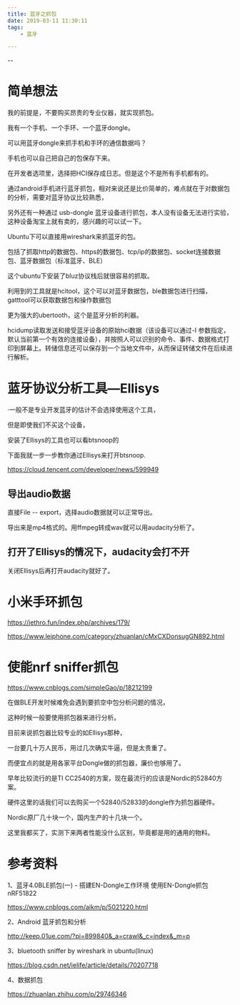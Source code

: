 ```yaml
---
title: 蓝牙之抓包
date: 2019-03-11 11:30:11
tags:
	- 蓝牙

---
```




--

# 简单想法

我的前提是，不要购买昂贵的专业仪器，就实现抓包。



我有一个手机、一个手环、一个蓝牙dongle。

可以用蓝牙dongle来抓手机和手环的通信数据吗？



手机也可以自己把自己的包保存下来。

在开发者选项里，选择把HCI保存成日志。但是这个不是所有手机都有的。



通过android手机进行蓝牙抓包，相对来说还是比价简单的，难点就在于对数据包的分析，需要对蓝牙协议比较熟悉，

另外还有一种通过 usb-dongle 蓝牙设备进行抓包，本人没有设备无法进行实验，这种设备淘宝上就有卖的，感兴趣的可以试一下。



Ubuntu下可以直接用wireshark来抓蓝牙的包。



包括了抓取http的数据包、https的数据包、tcp/ip的数据包、socket连接数据包、蓝牙数据包（标准蓝牙、BLE）

这个ubuntu下安装了bluz协议栈后就很容易的抓取。

利用到的工具就是hcitool，这个可以对蓝牙数据包，ble数据包进行扫描，gatttool可以获取数据包和操作数据包

更为强大的ubertooth，这个是蓝牙分析的利器。



hcidump读取发送和接受蓝牙设备的原始hci数据（该设备可以通过-I 参数指定，默认当前第一个有效的连接设备），并按照人可以识别的命令、事件、数据格式打印到屏幕上。转储信息还可以保存到一个当地文件中，从而保证转储文件在后续进行解析。



# 蓝牙协议分析工具—Ellisys

·一般不是专业开发蓝牙的估计不会选择使用这个工具，

但是即使我们不买这个设备，

安装了Ellisys的工具也可以看btsnoop的

下面我就一步一步教你通过Ellisys来打开btsnoop.



https://cloud.tencent.com/developer/news/599949

## 导出audio数据

直接File -- export，选择audio数据就可以正常导出。

导出来是mp4格式的。用ffmpeg转成wav就可以用audacity分析了。



## 打开了Ellisys的情况下，audacity会打不开

关闭Ellisys后再打开audacity就好了。



# 小米手环抓包

https://jethro.fun/index.php/archives/179/

https://www.leiphone.com/category/zhuanlan/cMxCXDonsugGN892.html

# 使能nrf sniffer抓包

https://www.cnblogs.com/simpleGao/p/18212199

 在做BLE开发时候难免会遇到要抓空中包分析问题的情况，

这种时候一般要使用抓包器来进行分析。

目前来说抓包器比较专业的如Ellisys那种，

一台要几十万人民币，用过几次确实牛逼，但是太贵重了。

而便宜点的就是用各家平台Dongle做的抓包器，廉价也够用了。

早年比较流行的是TI CC2540的方案，现在最流行的应该是Nordic的52840方案。

 硬件这里的话我们可以去购买一个52840/52833的dongle作为抓包器硬件。

Nordic原厂几十块一个，国内生产的十几块一个。

这里我都买了，实测下来两者性能没什么区别，毕竟都是用的通用的物料。



# 参考资料

1、蓝牙4.0BLE抓包(一) - 搭建EN-Dongle工作环境 使用EN-Dongle抓包 nRF51822

https://www.cnblogs.com/aikm/p/5021220.html

2、Android 蓝牙抓包和分析

http://keep.01ue.com/?pi=899840&_a=crawl&_c=index&_m=p

3、bluetooth sniffer by wireshark in ubuntu(linux)

https://blog.csdn.net/ielife/article/details/70207718

4、数据抓包

https://zhuanlan.zhihu.com/p/29746346